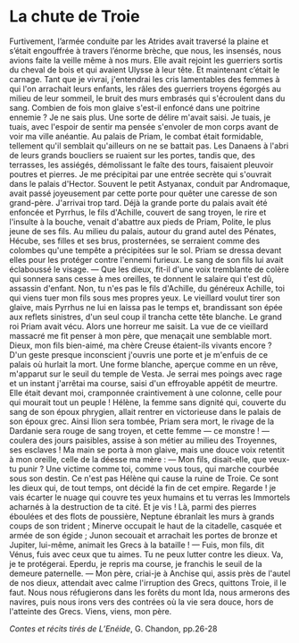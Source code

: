 # La chute de Troie
 
Furtivement, l’armée conduite par les Atrides avait traversé la plaine et s’était engouffrée à travers l’énorme brèche, que nous, les insensés, nous avions faite la veille même à nos murs. Elle avait rejoint les guerriers sortis du cheval de bois et qui avaient Ulysse à leur tête. Et maintenant c’était le carnage.
Tant que je vivrai, j'entendrai les cris lamentables des femmes à qui l'on arrachait leurs enfants, les râles des guerriers troyens égorgés au milieu de leur sommeil, le bruit des murs embrasés qui s'écroulent dans du sang.
Combien de fois mon glaive s'est-il enfoncé dans une poitrine ennemie ? Je ne sais plus. Une sorte de délire m'avait saisi. Je tuais, je tuais, avec l'espoir de sentir ma pensée s'envoler de mon corps avant de voir ma ville anéantie.
Au palais de Priam, le combat était formidable, tellement qu'il semblait qu'ailleurs on ne se battait pas. Les Danaens à l'abri de leurs grands boucliers se ruaient sur les portes, tandis que, des terrasses, les assiégés, démolissant le faîte des tours, faisaient pleuvoir poutres et pierres.
Je me précipitai par une entrée secrète qui s'ouvrait dans le palais d'Hector. Souvent le petit Astyanax, conduit par Andromaque, avait passé joyeusement par cette porte pour quêter une caresse de son grand-père.
J'arrivai trop tard. Déjà la grande porte du palais avait été enfoncée et Pyrrhus, le fils d'Achille, couvert de sang troyen, le rire et l'insulte à la bouche, venait d'abattre aux pieds de Priam, Polite, le plus jeune de ses fils. Au milieu du palais, autour du grand autel des Pénates, Hécube, ses filles et ses brus, prosternées, se serraient comme des colombes qu'une tempête a précipitées sur le sol. Priam se dressa devant elles pour les protéger contre l'ennemi furieux. Le sang de son fils lui avait éclaboussé le visage.
— Que les dieux, fit-il d'une voix tremblante de colère qui sonnera sans cesse à mes oreilles, te donnent le salaire qui t'est dû, assassin d'enfant. Non, tu n'es pas le fils d'Achille, du généreux Achille, toi qui viens tuer mon fils sous mes propres yeux.
Le vieillard voulut tirer son glaive, mais Pyrrhus ne lui en laissa pas le temps et, brandissant son épée aux reflets sinistres, d'un seul coup il trancha cette tête blanche. Le grand roi Priam avait vécu.
Alors une horreur me saisit. La vue de ce vieillard massacré me fit penser à mon père, que menaçait une semblable mort. Dieux, mon fils bien-aimé, ma chère Creuse étaient-ils vivants encore ? D'un geste presque inconscient j'ouvris une porte et je m'enfuis de ce palais où hurlait la mort.
Une forme blanche, aperçue comme en un rêve, m'apparut sur le seuil du temple de Vesta. Je serrai mes poings avec rage et un instant j'arrêtai ma course, saisi d'un effroyable appétit de meurtre. Elle était devant moi, cramponnée craintivement à une colonne, celle pour qui mourait tout un peuple !
Hélène, la femme sans dignité qui, couverte du sang de son époux phrygien, allait rentrer en victorieuse dans le palais de son époux grec. Ainsi Ilion sera tombée, Priam sera mort, le rivage de la Dardanie sera rouge de sang troyen, et cette femme — ce monstre ! — coulera des jours paisibles, assise à son métier au milieu des Troyennes, ses esclaves ! Ma main se porta à mon glaive, mais une douce voix retentit à mon oreille, celle de la déesse ma mère :
— Mon fils, disait-elle, que veux-tu punir ? Une victime comme toi, comme vous tous, qui marche courbée sous son destin. Ce n'est pas Hélène qui cause la ruine de Troie. Ce sont les dieux qui, de tout temps, ont décidé la fin de cet empire. Regarde ! je vais écarter le nuage qui couvre tes yeux humains et tu verras les Immortels acharnés à la destruction de ta cité.
Et je vis ! Là, parmi des pierres éboulées et des flots de poussière, Neptune ébranlait les murs à grands coups de son trident ; Minerve occupait le haut de la citadelle, casquée et armée de son égide ; Junon secouait et arrachait les portes de bronze et Jupiter, lui-même, animait les Grecs à la bataille !
— Fuis, mon fils, dit Vénus, fuis avec ceux que tu aimes. Tu ne peux lutter contre les dieux. Va, je te protégerai.
Eperdu, je repris ma course, je franchis le seuil de la demeure paternelle.
— Mon père, criai-je à Anchise qui, assis près de l'autel de nos dieux, attendait avec calme l'irruption des Grecs, quittons Troie, il le faut. Nous nous réfugierons dans les forêts du mont Ida, nous armerons des navires, puis nous irons vers des contrées où la vie sera douce, hors de l'atteinte des Grecs. Viens, viens, mon père.

*Contes et récits tirés de L’Enéide*, G. Chandon, pp.26-28